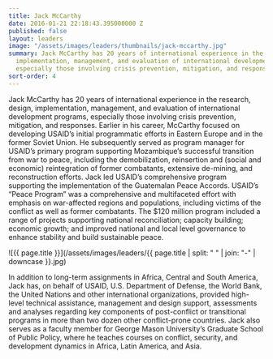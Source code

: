 ```yaml
---
title: Jack McCarthy
date: 2016-01-21 22:18:43.395000000 Z
published: false
layout: leaders
image: "/assets/images/leaders/thumbnails/jack-mccarthy.jpg"
summary: Jack McCarthy has 20 years of international experience in the research, design,
  implementation, management, and evaluation of international development programs,
  especially those involving crisis prevention, mitigation, and responses.
sort-order: 4
---
```


Jack McCarthy has 20 years of international experience in the research, design, implementation, management, and evaluation of international development programs, especially those involving crisis prevention, mitigation, and responses. Earlier in his career, McCarthy focused on developing USAID’s initial programmatic efforts in Eastern Europe and in the former Soviet Union. He subsequently served as program manager for USAID’s primary program supporting Mozambique’s successful transition from war to peace, including the demobilization, reinsertion and (social and economic) reintegration of former combatants, extensive de-mining, and reconstruction efforts. Jack led USAID’s comprehensive program supporting the implementation of the Guatemalan Peace Accords. USAID’s “Peace Program” was a comprehensive and multifaceted effort with emphasis on war-affected regions and populations, including victims of the conflict as well as former combatants. The $120 million program included a range of projects supporting national reconciliation; capacity building; economic growth; and improved national and local level governance to enhance stability and build sustainable peace.

![{{ page.title }}](/assets/images/leaders/{{ page.title | split: " " | join: "-" | downcase }}.jpg)

In addition to long-term assignments in Africa, Central and South America, Jack has, on behalf of USAID, U.S. Department of Defense, the World Bank, the United Nations and other international organizations, provided high-level technical assistance, management and design support, assessments and analyses regarding key components of post-conflict or transitional programs in more than two dozen other conflict-prone countries. Jack also serves as a faculty member for George Mason University’s Graduate School of Public Policy, where he teaches courses on conflict, security, and development dynamics in Africa, Latin America, and Asia.
